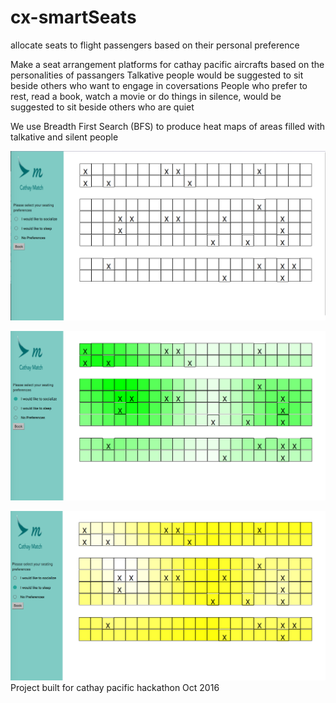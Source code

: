 # cx-smartSeats
allocate seats to flight passengers based on their personal preference

Make a seat arrangement platforms for cathay pacific aircrafts based on the personalities of passangers
Talkative people would be suggested to sit beside others who want to engage in coversations
People who prefer to rest, read a book, watch a movie or do things in silence, would be suggested to sit beside others who are quiet

We use Breadth First Search (BFS) to produce heat maps of areas filled with talkative and silent people

![original screen](https://raw.githubusercontent.com/Jharilela/cx-smartSeats/master/screenshots/screen-original.png)

![talkative screen](https://raw.githubusercontent.com/Jharilela/cx-smartSeats/master/screenshots/screen-talkative.png)

![sleep screen](https://raw.githubusercontent.com/Jharilela/cx-smartSeats/master/screenshots/screen-sleep.png)
Project built for cathay pacific hackathon Oct 2016
